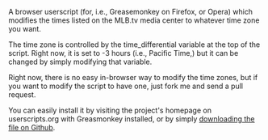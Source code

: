 A browser userscript (for, i.e., Greasemonkey on Firefox, or Opera) which modifies the times listed on the MLB.tv media center to whatever time zone you want. 

The time zone is controlled by the time_differential variable at the top of the script. Right now, it is set to -3 hours (i.e., Pacific Time,) but it can be changed by simply modifying that variable.

Right now, there is no easy in-browser way to modify the time zones, but if you want to modify the script to have one, just fork me and send a pull request.

You can easily install it by visiting the project's homepage on userscripts.org with Greasmonkey installed, or by simply [downloading the file on Github](https://github.com/int3h/MLB.tv-Time-Zones/raw/master/mlbtv_time_zones.user.js "Download").